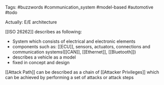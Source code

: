 Tags: #buzzwords #communication_system #model-based #automotive #todo

Actually: E/E architecture

[[ISO 26262]] describes as following:
- System which consists of electrical and electronic elements
- components such as: [[ECU]], sensors, actuators, connections and communication systems([[CAN]], [[Ethernet]], [[Bluetooth]])
- describes a vehicle as a model 
- fixed in concept and design

[[Attack Path]] can be described as a chain of [[Attacker Privileges]] which can be achieved by performing a set of attacks or attack steps